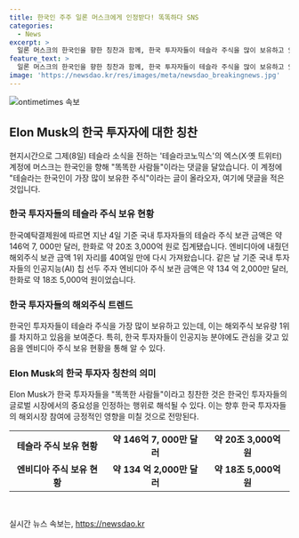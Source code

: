```yaml
---
title: 한국인 주주 일론 머스크에게 인정받다! 똑똑하다 SNS
categories:
  - News
excerpt: >
  일론 머스크의 한국인을 향한 칭찬과 함께, 한국 투자자들이 테슬라 주식을 많이 보유하고 있다는 사실을 소개한 게시물이 SNS 엑스 테슬라코노믹스를 통해 화제가 되고 있습니다. 이에 따라 한국예탁결제원의 데이터에 따르면 한국 투자자들의 테슬라 주식 보유 금액이 상당한 규모에 이르렀다는 사실이 관심을 끌고 있습니다. 이러한 소식으로 인해 해당 게시물은 25만회의 조회 수를 기록하며 화두가 되었습니다.
feature_text: >
  일론 머스크의 한국인을 향한 칭찬과 함께, 한국 투자자들이 테슬라 주식을 많이 보유하고 있다는 사실을 소개한 게시물이 SNS 엑스 테슬라코노믹스를 통해 화제가 되고 있습니다. 이에 따라 한국예탁결제원의 데이터에 따르면 한국 투자자들의 테슬라 주식 보유 금액이 상당한 규모에 이르렀다는 사실이 관심을 끌고 있습니다. 이러한 소식으로 인해 해당 게시물은 25만회의 조회 수를 기록하며 화두가 되었습니다.
image: 'https://newsdao.kr/res/images/meta/newsdao_breakingnews.jpg'
---
```


<p><img src="https://newsdao.kr/res/images/meta/newsdao_breakingnews.jpg" alt="ontimetimes 속보" /></p>

<h2 data-ke-size="size26">Elon Musk의 한국 투자자에 대한 칭찬</h2>

<p data-ke-size="size16">현지시간으로 그제(8일) 테슬라 소식을 전하는 '테슬라코노믹스'의 엑스(X·옛 트위터) 계정에 머스크는 한국인을 향해 "똑똑한 사람들"이라는 댓글을 달았습니다. 이 계정에 "테슬라는 한국인이 가장 많이 보유한 주식"이라는 글이 올라오자, 여기에 댓글을 적은 것입니다.</p>

<h3 data-ke-size="size24">한국 투자자들의 테슬라 주식 보유 현황</h3>

<p data-ke-size="size16">한국예탁결제원에 따르면 지난 4일 기준 국내 투자자들의 테슬라 주식 보관 금액은 약 146억 7, 000만 달러, 한화로 약 20조 3,000억 원로 집계됐습니다. 엔비디아에 내줬던 해외주식 보관 금액 1위 자리를 40여일 만에 다시 가져왔습니다. 같은 날 기준 국내 투자자들의 인공지능(AI) 칩 선두 주자 엔비디아 주식 보관 금액은 약 134 억 2,000만 달러, 한화로 약 18조 5,000억 원이었습니다.</p>

<h3 data-ke-size="size24">한국 투자자들의 해외주식 트렌드</h3>

<p data-ke-size="size16">한국인 투자자들이 테슬라 주식을 가장 많이 보유하고 있는데, 이는 해외주식 보유량 1위를 차지하고 있음을 보여준다. 특히, 한국 투자자들이 인공지능 분야에도 관심을 갖고 있음을 엔비디아 주식 보유 현황을 통해 알 수 있다.</p>

<h3 data-ke-size="size24">Elon Musk의 한국 투자자 칭찬의 의미</h3>

<p data-ke-size="size16">Elon Musk가 한국 투자자들을 "똑똑한 사람들"이라고 칭찬한 것은 한국인 투자자들의 글로벌 시장에서의 중요성을 인정하는 행위로 해석될 수 있다. 이는 향후 한국 투자자들의 해외시장 참여에 긍정적인 영향을 미칠 것으로 전망된다.</p>

<table>
    <tr>
        <td style="text-align: center; height: 17px;"><b>테슬라 주식 보유 현황</b></td>
        <td style="text-align: center; height: 17px;"><b>약 146억 7, 000만 달러</b></td>
        <td style="text-align: center; height: 17px;"><b>약 20조 3,000억 원</b></td>
    </tr>
    <tr>
        <td style="text-align: center; height: 17px;"><b>엔비디아 주식 보유 현황</b></td>
        <td style="text-align: center; height: 17px;"><b>약 134 억 2,000만 달러</b></td>
        <td style="text-align: center; height: 17px;"><b>약 18조 5,000억 원</b></td>
    </tr>
</table>

<p data-ke-size="size16">&nbsp;</p>
실시간 뉴스 속보는, <a href="https://newsdao.kr" rel="dofollow">https://newsdao.kr</a>


